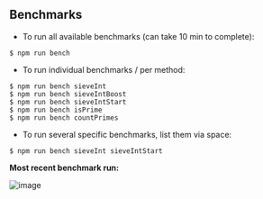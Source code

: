 Benchmarks
----------

* To run all available benchmarks (can take 10 min to complete):

```shell
$ npm run bench
```

* To run individual benchmarks / per method:

```shell
$ npm run bench sieveInt
$ npm run bench sieveIntBoost
$ npm run bench sieveIntStart
$ npm run bench isPrime
$ npm run bench countPrimes
```

* To run several specific benchmarks, list them via space:

```shell
$ npm run bench sieveInt sieveIntStart
```

**Most recent benchmark run:**

![image](https://user-images.githubusercontent.com/5108906/138408902-dfa4fbf0-d9e7-419b-a33d-2e3bb83c274a.png)



